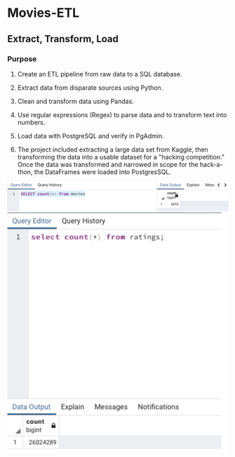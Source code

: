 

# Movies-ETL

## Extract, Transform, Load

### Purpose

1. Create an ETL pipeline from raw data to a SQL database.

2. Extract data from disparate sources using Python.

3. Clean and transform data using Pandas.

4. Use regular expressions (Regex) to parse data and to transform text into numbers.

5. Load data with PostgreSQL and verify in PgAdmin.

6. The project included extracting a large data set from Kaggle, then transforming the data into a usable dataset for a "hacking competition." Once the data was transformed and narrowed in scope for the hack-a-thon, the DataFrames were loaded into PostgresSQL.

![movies_query.png](https://github.com/klkanchi/Movies-ETL/blob/main/Resources/movies_query.png)
![ratings_query.png](https://github.com/klkanchi/Movies-ETL/blob/main/Resources/ratings_query.png)
